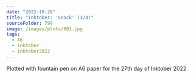 ```yaml
---
date: "2022-10-28"
title: "Inktober: 'Snack' (3/4)"
sourceFolder: 799
image: /images/plots/801.jpg
tags:
  - A6
  - inktober
  - inktober2022
---
```


Plotted with fountain pen on A6 paper for the 27th day of Inktober 2022.
